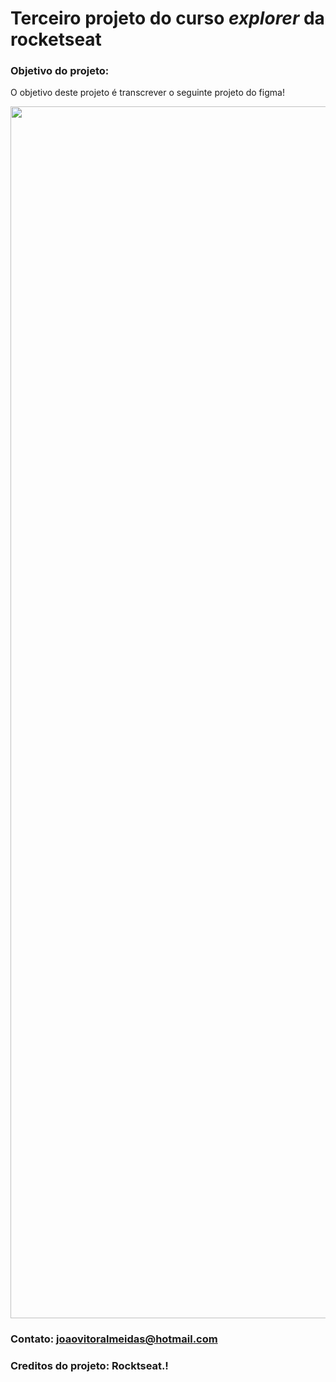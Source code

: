 # Terceiro projeto do curso *explorer* da rocketseat

### Objetivo do projeto: 

O objetivo deste projeto é transcrever o seguinte projeto do figma!

<p align="center">
<img width="1440" height="1939" src="https://user-images.githubusercontent.com/107722106/229873562-c8d8021b-3bc2-472e-9049-79ee26cb2212.png">
</p>

### Contato: joaovitoralmeidas@hotmail.com     
### Creditos do projeto: Rocktseat.!

